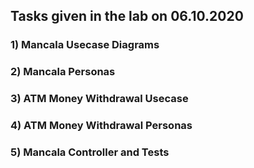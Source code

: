 ## Tasks given in the lab on 06.10.2020

### 1) Mancala Usecase Diagrams

### 2) Mancala Personas

### 3) ATM Money Withdrawal Usecase

### 4) ATM Money Withdrawal Personas

### 5) Mancala Controller and Tests






